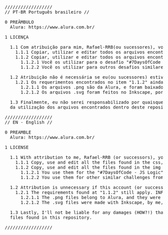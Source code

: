 <pre>
//////////////////
// PT-BR Português brasileiro //

0 PREÂMBULO
  Alura: https://www.alura.com.br/

1 LICENÇA

  1.1 Com atribuição para mim, Rafael-RRB(ou sucessores), você poderá:
    1.1.1 Copiar, utilizar e editar todos os arquivos encontrados na pasta css, html e js;
    1.1.2 Copiar, utilizar e editar todos os arquivos encontrados na pasta img, SE:
      1.1.2.1 Você os utilizar para o desafio "#7DaysOfCode - Lógica JS" da Alura;
      1.1.2.2 Você os utilizar para outros desafios similares da Alura;
      
  1.2 Atribuição não é necessária se eu(ou sucessores) estiver inativo por 90 dias ou mais, EXCETO:
    1.2.1 Os requerimentos encontrados no item "1.1.2" ainda são aplicáveis. INFO:
      1.2.1.1 Os arquivos .png são da Alura, e foram baixados dos e-mails enviados;
      1.2.1.2 Os arquivos .svg foram feitos no Inkscape, por mim, para serem utilizados apenas nos seus desafios.
    
  1.3 Finalmente, eu não serei responsabilizado por quaisquer danos (COMO?!) que poderão ocorrer
  da utilização dos arquivos encontrados dentro deste repositório.

//////////////////
// EN - English //

0 PREAMBLE
  Alura: https://www.alura.com.br/
  
1 LICENSE
  
  1.1 With attribution to me, Rafael-RRB (or successors), you may:
    1.1.1 Copy, use and edit all the files found in the css, html and js folders;
    1.1.2 Copy, use and edit all the files found in the img folder, IF:
      1.1.2.1 You use them for the "#7DaysOfCode - JS Logic" challenge from Alura;
      1.1.2.2 You use them for other similar challenges from Alura;
  
  1.2 Attribution is unnecessary if this account (or successors) is inactive for 90 days or longer, EXCEPT:
    1.2.1 The requirements found at "1.1.2" still apply. INFO:
      1.2.1.1 The .png files belong to Alura, and they were downloaded from their sent e-mails;
      1.2.1.2 The .svg files were made with Inkscape, by me, for the sole usage on their challenges.
  
  1.3 Lastly, I'll not be liable for any damages (HOW?!) that may happen from the use of the 
  files found in this repository.

//////////////////
</pre>
